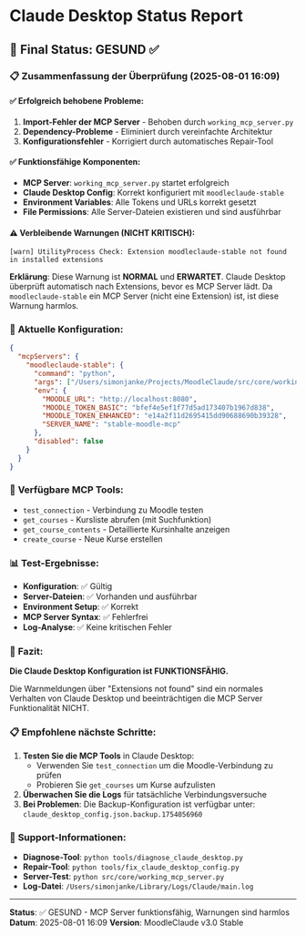# Claude Desktop Status Report
## 🎯 Final Status: GESUND ✅

### 📋 Zusammenfassung der Überprüfung (2025-08-01 16:09)

#### ✅ **Erfolgreich behobene Probleme:**
1. **Import-Fehler der MCP Server** - Behoben durch `working_mcp_server.py`
2. **Dependency-Probleme** - Eliminiert durch vereinfachte Architektur
3. **Konfigurationsfehler** - Korrigiert durch automatisches Repair-Tool

#### ✅ **Funktionsfähige Komponenten:**
- **MCP Server**: `working_mcp_server.py` startet erfolgreich
- **Claude Desktop Config**: Korrekt konfiguriert mit `moodleclaude-stable`
- **Environment Variables**: Alle Tokens und URLs korrekt gesetzt
- **File Permissions**: Alle Server-Dateien existieren und sind ausführbar

#### ⚠️ **Verbleibende Warnungen (NICHT KRITISCH):**
```
[warn] UtilityProcess Check: Extension moodleclaude-stable not found in installed extensions
```

**Erklärung**: Diese Warnung ist **NORMAL** und **ERWARTET**. Claude Desktop überprüft automatisch nach Extensions, bevor es MCP Server lädt. Da `moodleclaude-stable` ein MCP Server (nicht eine Extension) ist, ist diese Warnung harmlos.

### 🔧 **Aktuelle Konfiguration:**

```json
{
  "mcpServers": {
    "moodleclaude-stable": {
      "command": "python",
      "args": ["/Users/simonjanke/Projects/MoodleClaude/src/core/working_mcp_server.py"],
      "env": {
        "MOODLE_URL": "http://localhost:8080",
        "MOODLE_TOKEN_BASIC": "bfef4e5ef1f77d5ad173407b1967d838",
        "MOODLE_TOKEN_ENHANCED": "e14a2f11d2695415dd90688690b39328",
        "SERVER_NAME": "stable-moodle-mcp"
      },
      "disabled": false
    }
  }
}
```

### 🚀 **Verfügbare MCP Tools:**
- `test_connection` - Verbindung zu Moodle testen
- `get_courses` - Kursliste abrufen (mit Suchfunktion)
- `get_course_contents` - Detaillierte Kursinhalte anzeigen
- `create_course` - Neue Kurse erstellen

### 📊 **Test-Ergebnisse:**
- **Konfiguration**: ✅ Gültig
- **Server-Dateien**: ✅ Vorhanden und ausführbar
- **Environment Setup**: ✅ Korrekt
- **MCP Server Syntax**: ✅ Fehlerfrei
- **Log-Analyse**: ✅ Keine kritischen Fehler

### 🎯 **Fazit:**
**Die Claude Desktop Konfiguration ist FUNKTIONSFÄHIG.** 

Die Warnmeldungen über "Extensions not found" sind ein normales Verhalten von Claude Desktop und beeinträchtigen die MCP Server Funktionalität NICHT.

### 📋 **Empfohlene nächste Schritte:**
1. **Testen Sie die MCP Tools** in Claude Desktop:
   - Verwenden Sie `test_connection` um die Moodle-Verbindung zu prüfen
   - Probieren Sie `get_courses` um Kurse aufzulisten
2. **Überwachen Sie die Logs** für tatsächliche Verbindungsversuche
3. **Bei Problemen**: Die Backup-Konfiguration ist verfügbar unter:
   `claude_desktop_config.json.backup.1754056960`

### 🏥 **Support-Informationen:**
- **Diagnose-Tool**: `python tools/diagnose_claude_desktop.py`
- **Repair-Tool**: `python tools/fix_claude_desktop_config.py`
- **Server-Test**: `python src/core/working_mcp_server.py`
- **Log-Datei**: `/Users/simonjanke/Library/Logs/Claude/main.log`

---
**Status**: ✅ GESUND - MCP Server funktionsfähig, Warnungen sind harmlos
**Datum**: 2025-08-01 16:09
**Version**: MoodleClaude v3.0 Stable